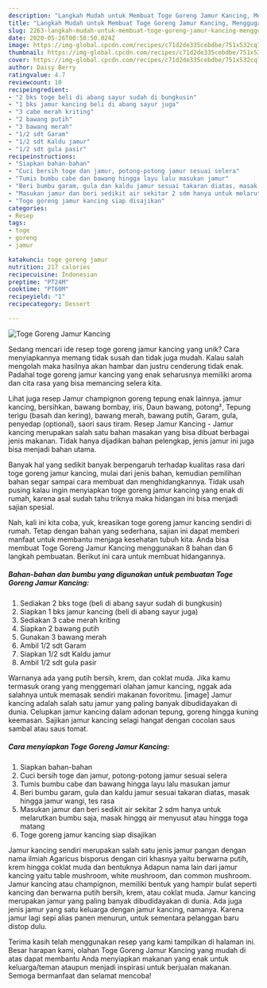 ```yaml
---
description: "Langkah Mudah untuk Membuat Toge Goreng Jamur Kancing, Menggugah Selera"
title: "Langkah Mudah untuk Membuat Toge Goreng Jamur Kancing, Menggugah Selera"
slug: 2263-langkah-mudah-untuk-membuat-toge-goreng-jamur-kancing-menggugah-selera
date: 2020-05-26T00:58:50.024Z
image: https://img-global.cpcdn.com/recipes/c71d2de335cebdbe/751x532cq70/toge-goreng-jamur-kancing-foto-resep-utama.jpg
thumbnail: https://img-global.cpcdn.com/recipes/c71d2de335cebdbe/751x532cq70/toge-goreng-jamur-kancing-foto-resep-utama.jpg
cover: https://img-global.cpcdn.com/recipes/c71d2de335cebdbe/751x532cq70/toge-goreng-jamur-kancing-foto-resep-utama.jpg
author: Daisy Berry
ratingvalue: 4.7
reviewcount: 10
recipeingredient:
- "2 bks toge beli di abang sayur sudah di bungkusin"
- "1 bks jamur kancing beli di abang sayur juga"
- "3 cabe merah kriting"
- "2 bawang putih"
- "3 bawang merah"
- "1/2 sdt Garam"
- "1/2 sdt Kaldu jamur"
- "1/2 sdt gula pasir"
recipeinstructions:
- "Siapkan bahan-bahan"
- "Cuci bersih toge dan jamur, potong-potong jamur sesuai selera"
- "Tumis bumbu cabe dan bawang hingga layu lalu masukan jamur"
- "Beri bumbu garam, gula dan kaldu jamur sesuai takaran diatas, masak hingga jamur wangi, tes rasa"
- "Masukan jamur dan beri sedikit air sekitar 2 sdm hanya untuk melarutkan bumbu saja, masak hinggq air menyusut atau hingga toga matang"
- "Toge goreng jamur kancing siap disajikan"
categories:
- Resep
tags:
- toge
- goreng
- jamur

katakunci: toge goreng jamur 
nutrition: 217 calories
recipecuisine: Indonesian
preptime: "PT24M"
cooktime: "PT60M"
recipeyield: "1"
recipecategory: Dessert

---
```



![Toge Goreng Jamur Kancing](https://img-global.cpcdn.com/recipes/c71d2de335cebdbe/751x532cq70/toge-goreng-jamur-kancing-foto-resep-utama.jpg)

Sedang mencari ide resep toge goreng jamur kancing yang unik? Cara menyiapkannya memang tidak susah dan tidak juga mudah. Kalau salah mengolah maka hasilnya akan hambar dan justru cenderung tidak enak. Padahal toge goreng jamur kancing yang enak seharusnya memiliki aroma dan cita rasa yang bisa memancing selera kita.

Lihat juga resep Jamur champignon goreng tepung enak lainnya. jamur kancing, bersihkan, bawang bombay, iris, Daun bawang, potong², Tepung terigu (basah dan kering), bawang merah, bawang putih, Garam, gula, penyedap (optional), saori saus tiram. Resep Jamur Kancing - Jamur kancing merupakan salah satu bahan masakan yang bisa dibuat berbagai jenis makanan. Tidak hanya dijadikan bahan pelengkap, jenis jamur ini juga bisa menjadi bahan utama.

Banyak hal yang sedikit banyak berpengaruh terhadap kualitas rasa dari toge goreng jamur kancing, mulai dari jenis bahan, kemudian pemilihan bahan segar sampai cara membuat dan menghidangkannya. Tidak usah pusing kalau ingin menyiapkan toge goreng jamur kancing yang enak di rumah, karena asal sudah tahu triknya maka hidangan ini bisa menjadi sajian spesial.


Nah, kali ini kita coba, yuk, kreasikan toge goreng jamur kancing sendiri di rumah. Tetap dengan bahan yang sederhana, sajian ini dapat memberi manfaat untuk membantu menjaga kesehatan tubuh kita. Anda bisa membuat Toge Goreng Jamur Kancing menggunakan 8 bahan dan 6 langkah pembuatan. Berikut ini cara untuk membuat hidangannya.

<!--inarticleads1-->

##### Bahan-bahan dan bumbu yang digunakan untuk pembuatan Toge Goreng Jamur Kancing:

1. Sediakan 2 bks toge (beli di abang sayur sudah di bungkusin)
1. Siapkan 1 bks jamur kancing (beli di abang sayur juga)
1. Sediakan 3 cabe merah kriting
1. Siapkan 2 bawang putih
1. Gunakan 3 bawang merah
1. Ambil 1/2 sdt Garam
1. Siapkan 1/2 sdt Kaldu jamur
1. Ambil 1/2 sdt gula pasir


Warnanya ada yang putih bersih, krem, dan coklat muda. Jika kamu termasuk orang yang menggemari olahan jamur kancing, nggak ada salahnya untuk memasak sendiri makanan fovoritmu. [image] Jamur kancing adalah salah satu jamur yang paling banyak dibudidayakan di dunia. Celupkan jamur kancing dalam adonan tepung, goreng hingga kuning keemasan. Sajikan jamur kancing selagi hangat dengan cocolan saus sambal atau saus tomat. 

<!--inarticleads2-->

##### Cara menyiapkan Toge Goreng Jamur Kancing:

1. Siapkan bahan-bahan
1. Cuci bersih toge dan jamur, potong-potong jamur sesuai selera
1. Tumis bumbu cabe dan bawang hingga layu lalu masukan jamur
1. Beri bumbu garam, gula dan kaldu jamur sesuai takaran diatas, masak hingga jamur wangi, tes rasa
1. Masukan jamur dan beri sedikit air sekitar 2 sdm hanya untuk melarutkan bumbu saja, masak hinggq air menyusut atau hingga toga matang
1. Toge goreng jamur kancing siap disajikan


Jamur kancing sendiri merupakan salah satu jenis jamur pangan dengan nama ilmiah Agaricus bisporus dengan ciri khasnya yaitu berwarna putih, krem hingga coklat muda dan bentuknya Adapun nama lain dari jamur kancing yaitu table mushroom, white mushroom, dan common mushroom. Jamur kancing atau champignon, memiliki bentuk yang hampir bulat seperti kancing dan berwarna putih bersih, krem, atau coklat muda. Jamur kancing merupakan jamur yang paling banyak dibudidayakan di dunia. Ada juga jenis jamur yang satu keluarga dengan jamur kancing, namanya. Karena jamur lagi sepi alias panen menurun, untuk sementara pelanggan baru distop dulu. 

Terima kasih telah menggunakan resep yang kami tampilkan di halaman ini. Besar harapan kami, olahan Toge Goreng Jamur Kancing yang mudah di atas dapat membantu Anda menyiapkan makanan yang enak untuk keluarga/teman ataupun menjadi inspirasi untuk berjualan makanan. Semoga bermanfaat dan selamat mencoba!

